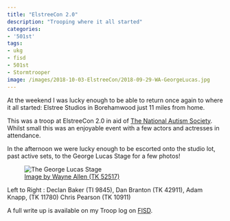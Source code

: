 ```yaml
---
title: "ElstreeCon 2.0"
description: "Trooping where it all started"
categories:
- '501st'
tags:
- ukg
- fisd
- 501st
- Stormtrooper
image: /images/2018-10-03-ElstreeCon/2018-09-29-WA-GeorgeLucas.jpg
---
```

At the weekend I was lucky enough to be able to return once again to where it all started: Elstree Studios in
Borehamwood just 11 miles from home.

This was a troop at ElstreeCon 2.0 in aid of [The National Autism Society][nas]. Whilst small this was an enjoyable
event with a few actors and actresses in attendance.

In the afternoon we were lucky enough to be escorted onto the studio lot, past active sets, to the George Lucas Stage
for a few photos!

<div class="text-center">
	<figure class="figure">
		<img class="figure-img img-fluid rounded" alt="The George Lucas Stage"
			src="/images/2018-10-03-ElstreeCon/2018-09-29-WA-GeorgeLucas.jpg"
			srcset="/images/2018-10-03-ElstreeCon/2018-09-29-WA-GeorgeLucas.jpg 1x, /images/2018-10-03-ElstreeCon/2018-09-29-WA-GeorgeLucas-2x.jpg 2x" />
		<figcaption class="figure-caption"><a href="https://wayne.pictures/photos/elstree-comicon-2018">Image by Wayne
				Allen (TK 52517)</a></figcaption>
	</figure>
</div>
Left to Right : Declan Baker (TI 9845), Dan Branton (TK 42911), Adam Knapp, (TK 11780) Chris Pearson (TK 10911)

A full write up is available on my Troop log on [FISD].

[nas]: https://www.autism.org.uk/
[fisd]: https://www.whitearmor.net/forum/topic/40387-themaninthesuitcase-troop-diary/?page=2&tab=comments#comment-628861
[wa]:https://wayne.pictures/photos/elstree-comicon-2018